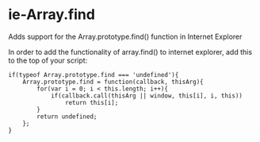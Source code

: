 # ie-Array.find
Adds support for the Array.prototype.find() function in Internet Explorer

In order to add the functionality of array.find() to internet explorer, add this to the top of your script:
```
if(typeof Array.prototype.find === 'undefined'){
	Array.prototype.find = function(callback, thisArg){
		for(var i = 0; i < this.length; i++){
			if(callback.call(thisArg || window, this[i], i, this))
				return this[i];
		}
		return undefined;
	};
}
```
